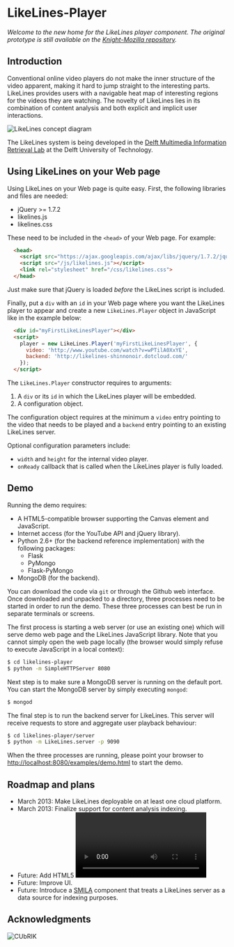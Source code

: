 LikeLines-Player
============

*Welcome to the new home for the LikeLines player component.*
*The original prototype is still available on the*
*[Knight-Mozilla repository](https://github.com/Knight-Mozilla/likelines-mojo).*

## Introduction
Conventional online video players do not make the inner structure of the 
video apparent, making it hard to jump straight to the interesting parts. 
LikeLines provides users with a navigable heat map of interesting regions 
for the videos they are watching. The novelty of LikeLines lies in its 
combination of content analysis and both explicit and implicit user 
interactions.

![LikeLines concept diagram](https://raw.github.com/ShinNoNoir/likelines-player/master/doc/diagram.png)

The LikeLines system is being developed in the 
[Delft Multimedia Information Retrieval Lab](http://dmirlab.tudelft.nl/) 
at the Delft University of Technology.

## Using LikeLines on your Web page
Using LikeLines on your Web page is quite easy.
First, the following libraries and files are needed:

 * jQuery >= 1.7.2
 * likelines.js
 * likelines.css

These need to be included in the `<head>` of your Web page.
For example:
```html
  <head>
  	<script src="https://ajax.googleapis.com/ajax/libs/jquery/1.7.2/jquery.min.js"></script>
  	<script src="/js/likelines.js"></script>
	<link rel="stylesheet" href="/css/likelines.css">
  </head>
```
Just make sure that jQuery is loaded *before* the LikeLines script is included.

Finally, put a `div` with an `id` in your Web page where you want the 
LikeLines player to appear and create a new `LikeLines.Player` object
in JavaScript like in the example below:
```html
  <div id="myFirstLikeLinesPlayer"></div>
  <script>
    player = new LikeLines.Player('myFirstLikeLinesPlayer', {
	  video: 'http://www.youtube.com/watch?v=wPTilA0XxYE',
	  backend: 'http://likelines-shinnonoir.dotcloud.com/'
    });
  </script>
```

The `LikeLines.Player` constructor requires to arguments:
 1. A `div` or its `id` in which the LikeLines player will be embedded. 
 2. A configuration object.

The configuration object requires at the minimum a `video` entry pointing
to the video that needs to be played and a `backend` entry pointing to an
existing LikeLines server.

Optional configuration parameters include:
 * `width` and `height` for the internal video player.
 * `onReady` callback that is called when the LikeLines player is fully loaded.


## Demo
Running the demo requires:

 * A HTML5-compatible browser supporting the Canvas element and JavaScript.
 * Internet access (for the YouTube API and jQuery library).
 * Python 2.6+ (for the backend reference implementation) 
   with the following packages:
     * Flask
     * PyMongo
     * Flask-PyMongo
 * MongoDB (for the backend).

You can download the code via `git` or through the Github web interface. 
Once downloaded and unpacked to a directory, three processes need to be 
started in order to run the demo. These three processes can best be run 
in separate terminals or screens.

The first process is starting a web server (or use an existing one) which 
will serve demo web page and the LikeLines JavaScript library. Note that 
you cannot simply open the web page locally (the browser would simply 
refuse to execute JavaScript in a local context):

```sh
$ cd likelines-player
$ python -m SimpleHTTPServer 8080
```

Next step is to make sure a MongoDB server is running on the default port. 
You can start the MongoDB server by simply executing `mongod`:

```sh
$ mongod
```

The final step is to run the backend server for LikeLines. This server will 
receive requests to store and aggregate user playback behaviour:

```sh
$ cd likelines-player/server
$ python -m LikeLines.server -p 9090
```

When the three processes are running, please point your browser to 
[http://localhost:8080/examples/demo.html](http://localhost:8080/examples/demo.html) 
to start the demo.

## Roadmap and plans
 * March 2013: Make LikeLines deployable on at least one cloud platform.
 * March 2013: Finalize support for content analysis indexing.
 * Future: Add HTML5 <video> support.
 * Future: Improve UI.
 * Future: Introduce a [SMILA](http://www.eclipse.org/smila/) component 
   that treats a LikeLines server as a data source for indexing purposes.


## Acknowledgments

![CUbRIK](http://www.cubrikproject.eu/templates/rt_tachyon_j15/images/logo/light/logo.png)
